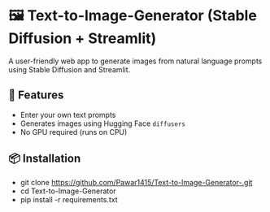 # 🖼️ Text-to-Image-Generator (Stable Diffusion + Streamlit)

A user-friendly web app to generate images from natural language prompts using Stable Diffusion and Streamlit.

## 🚀 Features
- Enter your own text prompts
- Generates images using Hugging Face `diffusers`
- No GPU required (runs on CPU)

## 📦 Installation

- git clone  https://github.com/Pawar1415/Text-to-Image-Generator-.git
- cd Text-to-Image-Generator
- pip install -r requirements.txt
